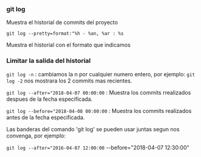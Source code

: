 ### git log
Muestra el historial de commits del proyecto

`git log --pretty=format:"%h - %an, %ar : %s`

Muestra el historial con el formato que indicamos


### Limitar la salida del historial

`git log -n` : cambiamos la n por cualquier numero entero, por ejemplo: `git log -2` nos mostrara los 2 commits mas recientes.

`git log --after="2018-04-07 00:00:00` : Muestra los commits rrealizados despues de la fecha especificada.

`git log --before="2018-04-08 00:00:00` : Muestra los commits realizados antes de la fecha especificada.


Las banderas del comando 'git log' se pueden usar juntas segun nos convenga, por ejemplo:

`git log --after="2016-04-07 12:00:00` --before="2018-04-07 12:30:00"

